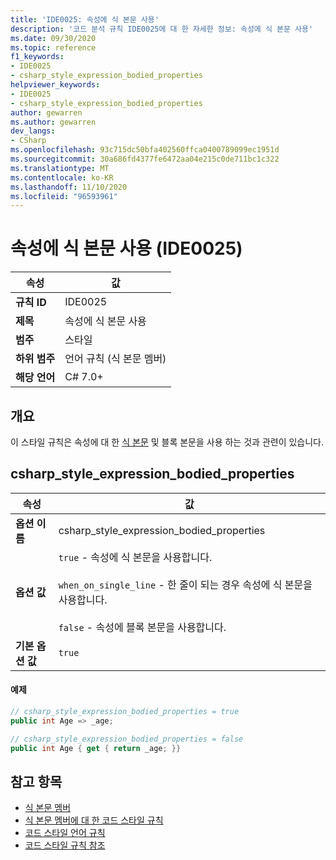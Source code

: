 ```yaml
---
title: 'IDE0025: 속성에 식 본문 사용'
description: '코드 분석 규칙 IDE0025에 대 한 자세한 정보: 속성에 식 본문 사용'
ms.date: 09/30/2020
ms.topic: reference
f1_keywords:
- IDE0025
- csharp_style_expression_bodied_properties
helpviewer_keywords:
- IDE0025
- csharp_style_expression_bodied_properties
author: gewarren
ms.author: gewarren
dev_langs:
- CSharp
ms.openlocfilehash: 93c715dc50bfa402560ffca0400789099ec1951d
ms.sourcegitcommit: 30a686fd4377fe6472aa04e215c0de711bc1c322
ms.translationtype: MT
ms.contentlocale: ko-KR
ms.lasthandoff: 11/10/2020
ms.locfileid: "96593961"
---
```

# <a name="use-expression-body-for-properties-ide0025"></a>속성에 식 본문 사용 (IDE0025)

|속성|값|
|-|-|
| **규칙 ID** | IDE0025 |
| **제목** | 속성에 식 본문 사용 |
| **범주** | 스타일 |
| **하위 범주** | 언어 규칙 (식 본문 멤버) |
| **해당 언어** | C# 7.0+ |

## <a name="overview"></a>개요

이 스타일 규칙은 속성에 대 한 [식 본문](../../../csharp/programming-guide/statements-expressions-operators/expression-bodied-members.md) 및 블록 본문을 사용 하는 것과 관련이 있습니다.

## <a name="csharp_style_expression_bodied_properties"></a>csharp_style_expression_bodied_properties

|속성|값|
|-|-|
| **옵션 이름** | csharp_style_expression_bodied_properties
| **옵션 값** | `true` - 속성에 식 본문을 사용합니다.<br /><br />`when_on_single_line` - 한 줄이 되는 경우 속성에 식 본문을 사용합니다.<br /><br />`false` - 속성에 블록 본문을 사용합니다. |
| **기본 옵션 값** | `true` |

#### <a name="example"></a>예제

```csharp
// csharp_style_expression_bodied_properties = true
public int Age => _age;

// csharp_style_expression_bodied_properties = false
public int Age { get { return _age; }}
```

## <a name="see-also"></a>참고 항목

- [식 본문 멤버](../../../csharp/programming-guide/statements-expressions-operators/expression-bodied-members.md)
- [식 본문 멤버에 대 한 코드 스타일 규칙](expression-bodied-members.md)
- [코드 스타일 언어 규칙](language-rules.md)
- [코드 스타일 규칙 참조](index.md)
